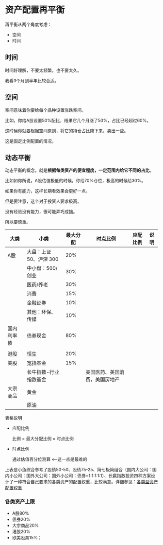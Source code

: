 # 资产配置再平衡



再平衡从两个角度考虑：

- 空间
- 时间



## 时间



时间好理解，不要太频繁，也不要太久。

我看3个月到半年比较合适。



## 空间 



空间意味着你要给每个品种设置涨跌空间。

比如，你给A股设置50%配比，结果它几个月涨了50%，占比已经超过60%。

这时候你就要根据空间原则，将它的持仓占比降下来，卖出一些。

 

这是固定比例配置的情况。

 

## 动态平衡



动态平衡的概念，就是**根据每类资产的便宜程度，一定范围内给它不同的占比**。



比如如你所说，A股估值极低的时候，你给70%仓位，极高的时候给30%。

如果你有能力，这样长期看效果会更好一点。

但是要注意，这个对于投资人要求极高。

没有经验没有能力，很可能弄巧成拙。

所以要慎重。

 

| 大类       | 小类                    | 最大分配 | 时点比例                       | 应配比例 | 说明 |
| ---------- | ----------------------- | -------- | ------------------------------ | -------- | ---- |
| A股        | 大盘：上证 50、沪深 300 | 20%      |                                |          |      |
|            | 中小盘：500/创业        | 30%      |                                |          |      |
|            | 医药/养老               | 30%      |                                |          |      |
|            | 消费                    | 15%      |                                |          |      |
|            | 金融证券                | 10%      |                                |          |      |
|            | 其他：环保、传媒        | 10%      |                                |          |      |
| 国内利率债 | 债券现金                | 80%      |                                |          |      |
|            |                         |          |                                |          |      |
| 港股       | 恒生                    | 20%      |                                |          |      |
| 美股       | 宽指基金                | 15%      |                                |          |      |
|            | 长牛指数-行业指数基金   |          | 美国医药、美国消费，美国房地产 |          |      |
| 大宗商品   | 黄金                    |          |                                |          |      |
|            | 原油                    |          |                                |          |      |



表格说明

- 应配比例

  比例 = 最大分配比例 × 时点比例

- 时点比例

  通过估值百分位测算 <--这一点是最难的



上表是小鱼综合参考了股债50-50、股债75-25、简七极简组合（国内大公司：国内小公司：国外大公司：国外小公司：债券=1:1:1:1:1）、长赢指数投资四种方案设计了一种符合自己要求的各类资产的配置权重，比较满意。详细参见：[各类型资产配置权重](http://mp.weixin.qq.com/s?__biz=Mzg4NTE2ODA1MQ==&mid=2247483717&idx=1&sn=1a3e25762493d6aff91f0972186456f1&chksm=cfac4399f8dbca8fc6dee858e91600dd9dd23b6adb995be0251ca8436593c00c3bbe7dd32ac7&scene=21#wechat_redirect)





### 各类资产上限

- A股80%
- 债券20%
- 大宗商品20%
- 港股20%
- 欧美股票15%；


